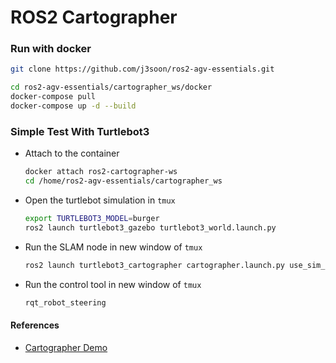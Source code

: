 # ROS2 Cartographer

### Run with docker

```bash
git clone https://github.com/j3soon/ros2-agv-essentials.git
```

```bash
cd ros2-agv-essentials/cartographer_ws/docker
docker-compose pull
docker-compose up -d --build
```

### Simple Test With Turtlebot3

- Attach to the container

  ```sh
  docker attach ros2-cartographer-ws
  cd /home/ros2-agv-essentials/cartographer_ws
  ```
- Open the turtlebot simulation in `tmux`

  ```bash
  export TURTLEBOT3_MODEL=burger
  ros2 launch turtlebot3_gazebo turtlebot3_world.launch.py
  ```
- Run the SLAM node in new window of `tmux`

  ```bash
  ros2 launch turtlebot3_cartographer cartographer.launch.py use_sim_time:=True
  ```
- Run the control tool in new window of `tmux`

  ```bash
  rqt_robot_steering
  ```

#### References

- [Cartographer Demo]()
